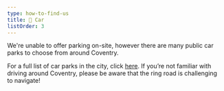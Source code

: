 ```yaml
---
type: how-to-find-us
title: 🚗 Car
listOrder: 3
---
```


We're unable to offer parking on-site, however there are many public car parks to choose from around Coventry.

For a full list of car parks in the city, click [here](https://www.coventry.gov.uk/homepage/1024/parking_search_results?your-area-keyword=&your-area-category=191&your-area-postcode=CV1+5RR&your-area-radius=2).
If you’re not familiar with driving around Coventry, please be aware that the ring road is challenging to navigate!
